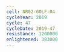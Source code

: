 ```yaml
---
cell: NR02-GOLF-04
cycleYear: 2019
cycle: 47
cycleDate: 2019-47
resistance: 1200000
enlightened: 383000 
---
```

      